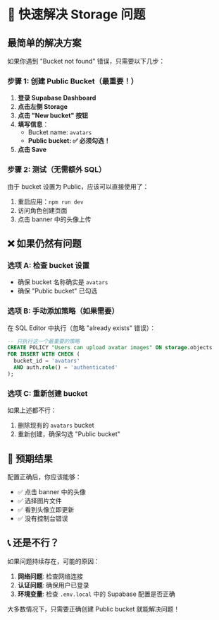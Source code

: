 # 🚀 快速解决 Storage 问题

## 最简单的解决方案

如果你遇到 "Bucket not found" 错误，只需要以下几步：

### 步骤 1: 创建 Public Bucket（最重要！）

1. **登录 Supabase Dashboard**
2. **点击左侧 Storage**
3. **点击 "New bucket" 按钮**
4. **填写信息**：
   - Bucket name: `avatars`
   - **Public bucket: ✅ 必须勾选！**
5. **点击 Save**

### 步骤 2: 测试（无需额外 SQL）

由于 bucket 设置为 Public，应该可以直接使用了：

1. 重启应用：`npm run dev`
2. 访问角色创建页面
3. 点击 banner 中的头像上传

## ❌ 如果仍然有问题

### 选项 A: 检查 bucket 设置

- 确保 bucket 名称确实是 `avatars`
- 确保 "Public bucket" 已勾选

### 选项 B: 手动添加策略（如果需要）

在 SQL Editor 中执行（忽略 "already exists" 错误）：

```sql
-- 只执行这一个最重要的策略
CREATE POLICY "Users can upload avatar images" ON storage.objects
FOR INSERT WITH CHECK (
  bucket_id = 'avatars'
  AND auth.role() = 'authenticated'
);
```

### 选项 C: 重新创建 bucket

如果上述都不行：

1. 删除现有的 `avatars` bucket
2. 重新创建，确保勾选 "Public bucket"

## 🎯 预期结果

配置正确后，你应该能够：

- ✅ 点击 banner 中的头像
- ✅ 选择图片文件
- ✅ 看到头像立即更新
- ✅ 没有控制台错误

## 📞 还是不行？

如果问题持续存在，可能的原因：

1. **网络问题**: 检查网络连接
2. **认证问题**: 确保用户已登录
3. **环境变量**: 检查 `.env.local` 中的 Supabase 配置是否正确

大多数情况下，只需要正确创建 Public bucket 就能解决问题！
